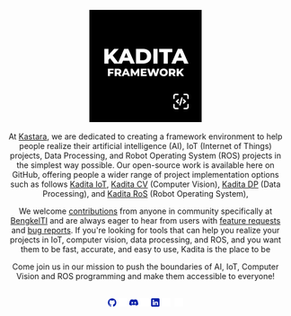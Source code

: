 <!--suppress ALL -->
<p align="center">
  <a href="https://bengkelti.com/kadita-docs">
  <img width="200" src="https://github.com/Kastara-Digital-Technology/assets/raw/main/logo/MAIN-LOGO.png"></a>
</p>

<div align="center">

At [Kastara](https://kastaradigital.com),
we are dedicated to creating a framework environment to help people realize their artificial intelligence (AI), IoT (Internet of Things) projects, Data Processing, and Robot Operating System (ROS) projects in the simplest way possible. Our open-source work is available here on GitHub, offering people a wider range of project implementation options such as follows
[Kadita IoT](https://www.bengkelti.com/kadita-docs/kadita-iot/), 
[Kadita CV]() (Computer Vision), 
[Kadita DP]() (Data Processing), and
[Kadita RoS]() (Robot Operating System),

We welcome [contributions]() from anyone in community specifically at [BengkelTI](https://bengkelti.com)
and are always eager to hear from users with [feature requests]()
and [bug reports]().
If you're looking for tools that can help you realize your projects in IoT, computer vision, data processing, and ROS, and you want them to be fast, accurate, and easy to use, Kadita is the place to be

Come join us in our mission to push the boundaries of AI, IoT, Computer Vision and ROS programming and make them accessible to everyone!

<br>

<a href="https://github.com/Kastara-Digital-Technology" style="text-decoration:none;">
    <img src="https://github.com/Kastara-Digital-Technology/assets/raw/main/social/logo-social-github.png" width="3%" alt="" /></a>
    <img src="https://github.com/Kastara-Digital-Technology/assets/raw/main/social/logo-transparent.png" width="3%" alt="" />
<a href="https://bengkelti.com" style="text-decoration:none;">
    <img src="https://github.com/Kastara-Digital-Technology/assets/raw/main/social/logo-social-discord.png" width="3%" alt="" /></a>
    <img src="https://github.com/Kastara-Digital-Technology/assets/raw/main/social/logo-transparent.png" width="3%" alt="" />
  
<a href="https://www.linkedin.com/company/kastara-digital-technology" style="text-decoration:none;">
    <img src="https://github.com/Kastara-Digital-Technology/assets/raw/main/social/logo-social-linkedin.png" width="3%" alt="" /></a>
    <img src="https://github.com/Kastara-Digital-Technology/assets/raw/main/social/logo-transparent.png" width="3%" alt="" />
  
<a href="https://www.youtube.com/channel/UCpoi-ru_XLLI2m8mZPBdpMw" style="text-decoration:none;">
    <img src="https://github.com/ultralytics/assets/raw/main/social/logo-social-youtube.png" width="3%" alt="" /></a>
    <img src="https://github.com/Kastara-Digital-Technology/assets/raw/main/social/logo-transparent.png" width="3%" alt="" />

</div>